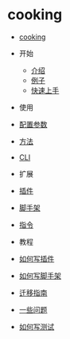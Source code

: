 # cooking

- [cooking](README.md)
- 开始
  - [介绍](intro.md)
  - [例子](example.md)
  - [快速上手](quickstart.md)
- 使用
 - [配置参数](configuration.md)
 - [方法](nodejs-api.md)
 - [CLI](cli.md)
- 扩展
 - [插件](list-of-plugins.md)
 - [脚手架](list-of-generators.md)
 - [指令](list-of-commands.md)

- 教程
 - [如何写插件](create-a-plugin.md)
 - [如何写脚手架](create-a-generator.md)
 - [迁移指南](migration-guide.md)
 - [一些问题](faq.md)
 - [如何写测试](test.md)
